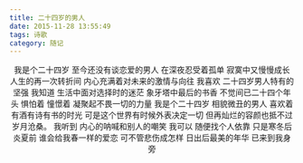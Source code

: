 ```yaml
---
title: 二十四岁的男人
date: 2015-11-28 13:55:49
tags: 诗歌
category: 随记
---
```


<center>
我是个二十四岁
至今还没有谈恋爱的男人
在深夜忍受着孤单
寂寞中又慢慢成长
人生的再一次转折间
内心充满着对未来的激情与向往
我喜欢 二十四岁男人特有的坚强
我知道 生活中面对选择时的迷茫
象牙塔中最后的书香
不觉间已二十四个年头
惧怕着 憧憬着
凝聚起不畏一切的力量
我是个二十四岁 相貌微丑的男人
喜欢着有酒有诗有书的时光
可是这个世界有时候外表决定一切
但再灿烂的容颜也抵不过岁月沧桑。
我听到 内心的呐喊和别人的嘲笑
我可以 随便找个人依靠
只是寒冬后 炎夏前
谁会给我春一样的爱恋
可不管悲伤成怎样
日出后最美的年华
已来到我身旁
</center>
